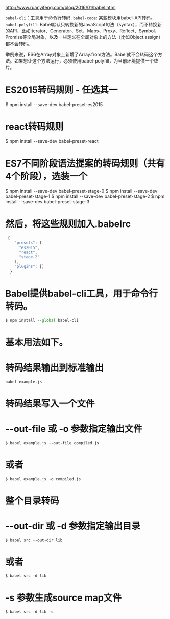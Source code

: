 
http://www.ruanyifeng.com/blog/2016/01/babel.html

`babel-cli`：工具用于命令行转码.
`babel-code`: 某些模块用babel-API转码。
`babel-polyfill`: Babel默认只转换新的JavaScript句法（syntax），而不转换新的API，比如Iterator、Generator、Set、Maps、Proxy、Reflect、Symbol、Promise等全局对象，以及一些定义在全局对象上的方法（比如Object.assign）都不会转码。

举例来说，ES6在Array对象上新增了Array.from方法。Babel就不会转码这个方法。如果想让这个方法运行，必须使用babel-polyfill，为当前环境提供一个垫片。

# ES2015转码规则 - 任选其一
$ npm install --save-dev babel-preset-es2015

# react转码规则
$ npm install --save-dev babel-preset-react

# ES7不同阶段语法提案的转码规则（共有4个阶段），选装一个
$ npm install --save-dev babel-preset-stage-0
$ npm install --save-dev babel-preset-stage-1
$ npm install --save-dev babel-preset-stage-2
$ npm install --save-dev babel-preset-stage-3


# 然后，将这些规则加入.babelrc
```javascript 
 {
    "presets": [
      "es2015",
      "react",
      "stage-2"
    ],
    "plugins": []
  }
```

# Babel提供babel-cli工具，用于命令行转码。

```javascript
$ npm install --global babel-cli
```

# 基本用法如下。

# 转码结果输出到标准输出
`babel example.js`

# 转码结果写入一个文件
# --out-file 或 -o 参数指定输出文件
`$ babel example.js --out-file compiled.js`
# 或者
`$ babel example.js -o compiled.js`

# 整个目录转码
# --out-dir 或 -d 参数指定输出目录
`$ babel src --out-dir lib`
# 或者
`$ babel src -d lib`

# -s 参数生成source map文件
`$ babel src -d lib -s`